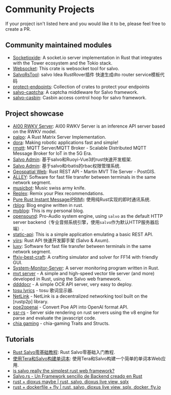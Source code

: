 # Community Projects

If your project isn't listed here and you would like it to be, please feel free to create a PR.

## Community maintained modules

- [Socketioxide](https://github.com/Totodore/socketioxide): A socket.io server implementation in Rust that integrates with the Tower ecosystem and the Tokio stack.
- [Websocket](https://gitee.com/hubert22/salvo-websocket): This crate is websocket tool for salvo.
- [SalvoRsTool](https://github.com/mdddj/SalvoRsTool): salvo Idea RustRover插件 快速生成dto router service模板代码
- [protect-endpoints](https://github.com/DDtKey/protect-endpoints): Collection of crates to protect your endpoints
- [salvo-captcha](https://git.4rs.nl/awiteb/salvo-captcha.git): A captcha middleware for Salvo framework.
- [salvo-casbin](https://github.com/casbin-rs/salvo-casbin): Casbin access control hoop for salvo framework.

## Project showcase

- [AI00 RWKV Server](https://github.com/Ai00-X/ai00_server): AI00 RWKV Server is an inference API server based on the RWKV model.
- [palpo](https://github.com/palpo-matrix-server/palpo): A Rust Matrix Server Implementation.
- [dora](https://github.com/dora-rs/dora): Making robotic applications fast and simple!
- [rmqtt](https://github.com/rmqtt/rmqtt): MQTT Server/MQTT Broker - Scalable Distributed MQTT Message Broker for IoT in the 5G Era.
- [Salvo Admin](https://github.com/lyqgit/salvo-admin): 基于salvo和Ruoyi-Vue3的rust快速开发框架.
- [Salvo Admin](https://github.com/feihua/salvo-admin): 基于salvo和rbatis的rbac权限管理系统.
- [Geospatial Web](https://gitlab.com/geospatialweb/rust-mvt-postgis): Rust REST API - Martin MVT Tile Server - PostGIS.
- [ALLEY](https://github.com/alley-rs/alley-transfer): Software for fast file transfer between terminals in the same network segment.
- [musicbot](https://github.com/AdrienPensart/musicbot): Music swiss army knife.
- [Replex](https://github.com/lostb1t/replex): Remix your Plex recommendations.
- [Pure Rust Instant Message(PRIM)](https://github.com/SuanCaiYv/prim): 使用纯Rust实现的即时通讯系统. 
- [rblog](https://github.com/prabirshrestha/rblog): Blog engine written in rust.
- [myblog](https://github.com/driftluo/myblog): This is my personal blog.
- [opensound](https://github.com/opensound-org/opensound): Pro-Audio system engine, using `salvo` as the default HTTP server backend（专业音频系统引擎，使用`salvo`作为默认HTTP服务器后端）.
- [static-api](https://github.com/josejachuf/static-api-rs): This is a simple application emulating a basic REST API.
- [yiirs](https://github.com/shenghui0779/yiirs): Rust API 快速开发脚手架 (Salvo & Axum).
- [luxy](https://github.com/alley-rs/fluxy): Software for fast file transfer between terminals in the same network segment.
- [ffxiv-best-craft](https://github.com/Tnze/ffxiv-best-craft): A crafting simulator and solver for FF14 with friendly GUI.
- [System-Monitor-Server](https://github.com/SimonYen/System-Monitor-Server): A server monitoring program written in Rust.
- [mvt server](https://github.com/mvt-proj/mvt-rs) - A simple and high-speed vector tile server (and more) developed in Rust, using the Salvo web framework.
- [ddddocr](https://github.com/86maid/ddddocr) - A simple OCR API server, very easy to deploy.
- [tosu lyrics](https://github.com/HollisMeynell/tosu-lyrics) - tosu 歌词显示器.
- [NetLink](https://github.com/rustp2p/NetLink) - NetLink is a decentralized networking tool built on the [rustp2p] library.
- [poe2openai](https://github.com/jeromeleong/poe2openai) - Convert Poe API into OpenAI format API.
- [ssr-rs](https://github.com/Valerioageno/ssr-rs) - Server side rendering on rust servers using the v8 engine for parse and evaluate the javascript code.
- [chia gaming](https://github.com/Chia-Network/chia-gaming) - chia-gaming Traits and Structs.

## Tutorials
- [Rust Salvo零基础教程](https://www.bilibili.com/video/BV1FS421N71D/): Rust Salvo零基础入门教程.
- [使用Tera和Salvo构建单词本](https://www.bilibili.com/video/BV1Kg411b75s): 使用Tera和Salvo构建一个简单的单词本Web应用.
- [is salvo really the simplest rust web framework?](https://www.youtube.com/watch?v=tf9x97eTcpk)
- [Salvo.rs - Un Framework sencillo de Backend creado en Rust](https://www.youtube.com/watch?v=HlVf4mE8V9s)
- [rust + dioxus maybe | rust, salvo, dioxus live view, sqlx](https://www.youtube.com/watch?v=_j9tNhWbp8g)
- [rust + dockerfile + fly | rust, salvo, dioxus live view, sqlx, docker, fly.io](https://www.youtube.com/watch?v=IuyQxpbxjb8)
